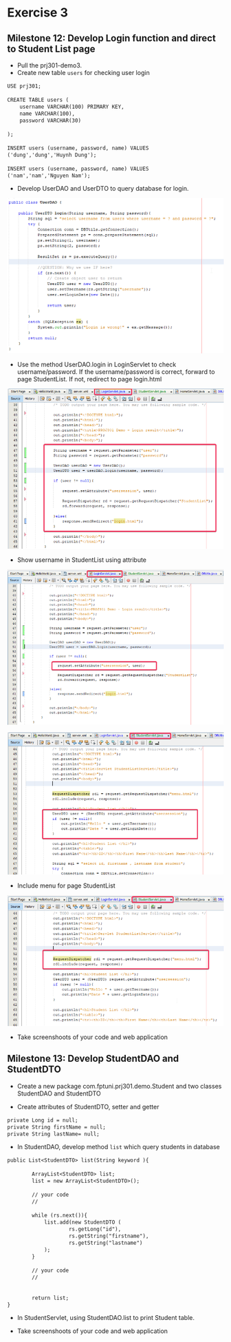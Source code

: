 # Exercise 3

## Milestone 12: Develop Login function and direct to Student List page

- Pull the prj301-demo3. 
- Create new table `users` for checking user login

```
USE prj301;

CREATE TABLE users (
    username VARCHAR(100) PRIMARY KEY,
    name VARCHAR(100),
    password VARCHAR(30)
    
);

INSERT users (username, password, name) VALUES
('dung','dung','Huynh Dung');

INSERT users (username, password, name) VALUES
('nam','nam','Nguyen Nam');
```

- Develop UserDAO and UserDTO to query database for login. 

![](img/ex301.png)

- Use the method UserDAO.login in LoginServlet to check username/password. If the username/password is correct, forward to page StudentList. If not, redirect to page login.html

![](img/ex302.png)

- Show username in StudentList using attribute

![](img/ex303.png)

![](img/ex304.png)

- Include menu for page StudentList

![](img/ex305.png)

- Take screenshoots of your code and web application

## Milestone 13: Develop StudentDAO and StudentDTO

- Create a new package com.fptuni.prj301.demo.Student and two classes StudentDAO and StudentDTO

- Create attributes of StudentDTO, setter and getter

```
private Long id = null;
private String firstName = null; 
private String lastName= null;
```

- In StudentDAO, develop method `list` which query students in database

```
public List<StudentDTO> list(String keyword ){
        
        ArrayList<StudentDTO> list;
        list = new ArrayList<StudentDTO>();
        
		// your code
		//

		while (rs.next()){
        	list.add(new StudentDTO (
					rs.getLong("id"),
					rs.getString("firstname"),
					rs.getString("lastname")
			);
        }

		// your code
		//


        return list;
}
```

- In StudentServlet, using StudentDAO.list to print Student table.

- Take screenshoots of your code and web application


